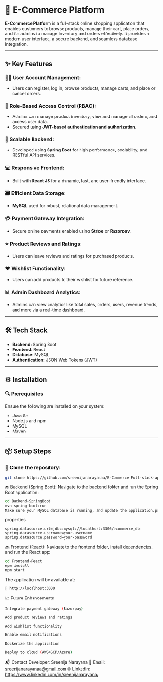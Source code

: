 # 🛒 E-Commerce Platform

**E-Commerce Platform** is a full-stack online shopping application that enables customers to browse products, manage their cart, place orders, and for admins to manage inventory and orders effectively. It provides a modern user interface, a secure backend, and seamless database integration.

---

## ✨ Key Features

### 🧑‍💻 User Account Management:
- Users can register, log in, browse products, manage carts, and place or cancel orders.

### 🔐 Role-Based Access Control (RBAC):
- Admins can manage product inventory, view and manage all orders, and access user data.
- Secured using **JWT-based authentication and authorization**.

### 🚀 Scalable Backend:
- Developed using **Spring Boot** for high performance, scalability, and RESTful API services.

### 💻 Responsive Frontend:
- Built with **React JS** for a dynamic, fast, and user-friendly interface.

### 🗃️ Efficient Data Storage:
- **MySQL** used for robust, relational data management.
  
### 💳 Payment Gateway Integration:
- Secure online payments enabled using **Stripe** or **Razorpay**.

### ⭐ Product Reviews and Ratings:
- Users can leave reviews and ratings for purchased products.

### ❤️ Wishlist Functionality:
- Users can add products to their wishlist for future reference.

### 📊 Admin Dashboard Analytics:
- Admins can view analytics like total sales, orders, users, revenue trends, and more via a real-time dashboard.


---

## 🛠️ Tech Stack

- **Backend:** Spring Boot
- **Frontend:** React
- **Database:** MySQL
- **Authentication:** JSON Web Tokens (JWT)

---

## ⚙️ Installation

### 🔍 Prerequisites

Ensure the following are installed on your system:

- Java 8+
- Node.js and npm
- MySQL
- Maven

---

## 📦 Setup Steps

### 📁 Clone the repository:

```bash
git clone https://github.com/sreenijanarayanaa/E-Commerce-Full-stack-application.git
```

🔙 Backend (Spring Boot):
Navigate to the backend folder and run the Spring Boot application:

```bash
cd Backend-SpringBoot 
mvn spring-boot:run
Make sure your MySQL database is running, and update the application.properties file with your database configuration:
```
properties
```bash
spring.datasource.url=jdbc:mysql://localhost:3306/ecommerce_db
spring.datasource.username=your-username
spring.datasource.password=your-password
```
🔜 Frontend (React):
Navigate to the frontend folder, install dependencies, and run the React app:

```bash
cd Frontend-React
npm install
npm start
```
The application will be available at:
```bash
📍 http://localhost:3000
```

📈 Future Enhancements
```bash
Integrate payment gateway (Razorpay)

Add product reviews and ratings

Add wishlist functionality

Enable email notifications

Dockerize the application

Deploy to cloud (AWS/GCP/Azure)
```

📬 Contact
Developer: Sreenija Narayana
📧 Email: sreenijanarayanaa@gmail.com
🌐 LinkedIn: https://www.linkedin.com/in/sreenijanarayana/



